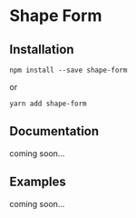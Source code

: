 # Shape Form

## Installation

```
npm install --save shape-form
```
or
```
yarn add shape-form
```

## Documentation

coming soon...

## Examples

coming soon...